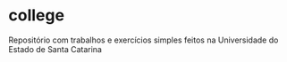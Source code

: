 # college
Repositório com trabalhos e exercícios simples feitos na Universidade do Estado de Santa Catarina
